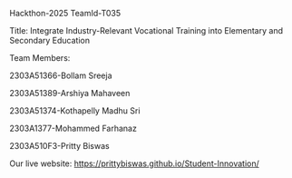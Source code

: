 Hackthon-2025
TeamId-T035

Title: Integrate Industry-Relevant Vocational Training into Elementary and Secondary Education 

Team Members:

2303A51366-Bollam Sreeja

2303A51389-Arshiya Mahaveen

2303A51374-Kothapelly Madhu Sri

2303A1377-Mohammed Farhanaz

2303A510F3-Pritty Biswas


Our live website:
https://prittybiswas.github.io/Student-Innovation/

